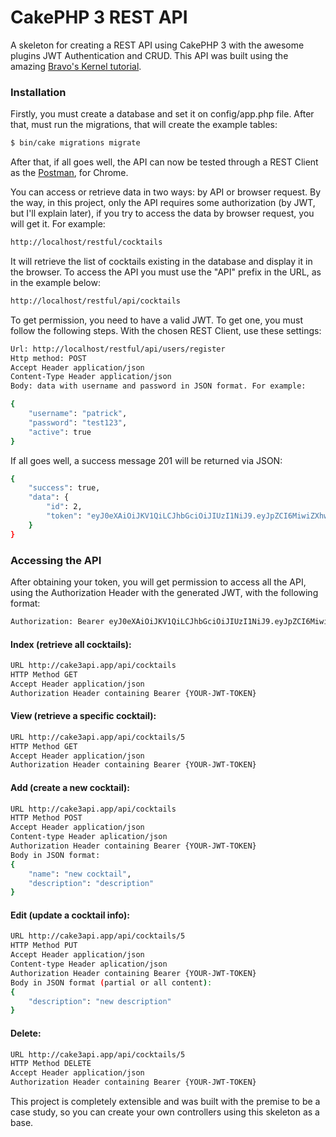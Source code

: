 # CakePHP 3 REST API

A skeleton for creating a REST API using CakePHP 3 with the awesome plugins JWT Authentication and CRUD.
This API was built using the amazing [Bravo's Kernel tutorial](http://www.bravo-kernel.com/2015/04/how-to-build-a-cakephp-3-rest-api-in-minutes/).

### Installation
Firstly, you must create a database and set it on config/app.php file. After that, must run the migrations, that will create the example tables:

```sh
$ bin/cake migrations migrate
```

After that, if all goes well, the API can now be tested through a REST Client as the [Postman](https://chrome.google.com/webstore/detail/postman/fhbjgbiflinjbdggehcddcbncdddomop), for Chrome.

You can access or retrieve data in two ways: by API or browser request. By the way, in this project, only the API requires some authorization (by JWT, but I'll explain later), if you try to access the data by browser request, you will get it. For example:

```sh
http://localhost/restful/cocktails
```

It will retrieve the list of cocktails existing in the database and display it in the browser. To access the API you must use the "API" prefix in the URL, as in the example below:

```sh
http://localhost/restful/api/cocktails
```

To get permission, you need to have a valid JWT. To get one, you must follow the following steps. With the chosen REST Client, use these settings:

```sh
Url: http://localhost/restful/api/users/register
Http method: POST
Accept Header application/json
Content-Type Header application/json
Body: data with username and password in JSON format. For example:

{
	"username": "patrick",
	"password": "test123",
	"active": true
}
```
If all goes well, a success message 201 will be returned via JSON:
```sh
{
    "success": true,
    "data": {
        "id": 2,
        "token": "eyJ0eXAiOiJKV1QiLCJhbGciOiJIUzI1NiJ9.eyJpZCI6MiwiZXhwIjoxNDQ1NjA4MjM1fQ.7YJifOL0nQf3XwR1XWIZ969IMzLbFuYLniEEojVjoqA"
    }
}
```

### Accessing the API

After obtaining your token, you will get permission to access all the API, using the Authorization Header with the generated JWT, with the following format:
```sh
Authorization: Bearer eyJ0eXAiOiJKV1QiLCJhbGciOiJIUzI1NiJ9.eyJpZCI6MiwiZXhwIjoxNDQ1NjA4MjM1fQ.7YJifOL0nQf3XwR1XWIZ969IMzLbFuYLniEEojVjoqA
```
#### Index (retrieve all cocktails):
```sh
URL http://cake3api.app/api/cocktails
HTTP Method GET
Accept Header application/json
Authorization Header containing Bearer {YOUR-JWT-TOKEN}
```

#### View (retrieve a specific cocktail):
```sh
URL http://cake3api.app/api/cocktails/5
HTTP Method GET
Accept Header application/json
Authorization Header containing Bearer {YOUR-JWT-TOKEN}
```

#### Add (create a new cocktail):
```sh
URL http://cake3api.app/api/cocktails
HTTP Method POST
Accept Header application/json
Content-type Header aplication/json
Authorization Header containing Bearer {YOUR-JWT-TOKEN}
Body in JSON format:
{ 
    "name": "new cocktail",
	"description": "description"
}
```
#### Edit (update a cocktail info):
```sh
URL http://cake3api.app/api/cocktails/5
HTTP Method PUT
Accept Header application/json
Content-type Header aplication/json
Authorization Header containing Bearer {YOUR-JWT-TOKEN}
Body in JSON format (partial or all content):
{ 
	"description": "new description"
}
```

#### Delete:
```sh
URL http://cake3api.app/api/cocktails/5
HTTP Method DELETE
Accept Header application/json
Authorization Header containing Bearer {YOUR-JWT-TOKEN}
```
This project is completely extensible and was built with the premise to be a case study, so you can create your own controllers using this skeleton as a base.
